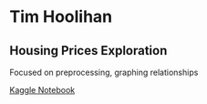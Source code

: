 # Tim Hoolihan
## Housing Prices Exploration

Focused on preprocessing, graphing relationships

[Kaggle Notebook](https://www.kaggle.com/thoolihan/submission1-tah)